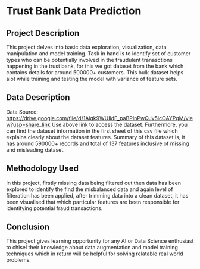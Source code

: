 # Trust Bank Data Prediction #

## Project Description ##

This project delves into basic data exploration, visualization, data manipulation and model training. Task in hand is to identify set of customer types who can be potentially involved in the fraudulent tranasctions happening in the trust bank, for this we got dataset from the bank which contains details for around 500000+ customers. This bulk dataset helps alot while training and testing the model with variance of feature sets.

## Data Description ##

Data Source: https://drive.google.com/file/d/1Aiqk9WUIidF_paBPInPwQJy5icOAYPqM/view?usp=share_link
Use above link to access the dataset. Furthermore, you can find the dataset information in the first sheet of this csv file which explains clearly about the dataset features. 
Summary of this dataset is, it has around 590000+ records and total of 137 features inclusive of missing and misleading dataset.

## Methodology Used ##

In this project, firstly missing data being filtered out then data has been explored to identify the find the misbalanced data and again level of filteration has been applied, after trimming data into a clean dataset, it has been visualised that which particular features are been responsible for identifying potential fraud transactions.

## Conclusion ##

This project gives learning opportunity for any AI or Data Science enthusiast to chisel their knowledge about data augmentation and model training techniques which in return will be helpful for solving relatable real world problems.
